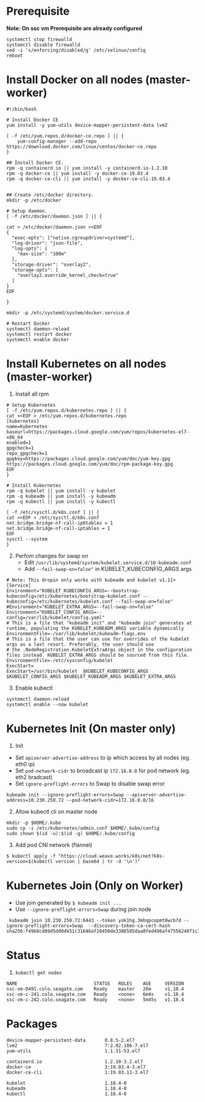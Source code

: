 # Prerequisite

**Note: On ssc vm Prerequisite are already configured**
```
systemctl stop firewalld
systemctl disable firewalld
sed -i 's/enforcing/disabled/g' /etc/selinux/config
reboot
```

# Install Docker on all nodes (master-worker)

```
#!/bin/bash

# Install Docker CE
yum install -y yum-utils device-mapper-persistent-data lvm2

[ -f /etc/yum.repos.d/docker-ce.repo ] || {
    yum-config-manager --add-repo https://download.docker.com/linux/centos/docker-ce.repo
}

## Install Docker CE.
rpm -q containerd.io || yum install -y containerd.io-1.2.10
rpm -q docker-ce || yum install -y docker-ce-19.03.4
rpm -q docker-ce-cli || yum install -y docker-ce-cli-19.03.4


## Create /etc/docker directory.
mkdir -p /etc/docker

# Setup daemon.
[ -f /etc/docker/daemon.json ] || {

cat > /etc/docker/daemon.json <<EOF
{
  "exec-opts": ["native.cgroupdriver=systemd"],
  "log-driver": "json-file",
  "log-opts": {
    "max-size": "100m"
  },
  "storage-driver": "overlay2",
  "storage-opts": [
    "overlay2.override_kernel_check=true"
  ]
}
EOF

}

mkdir -p /etc/systemd/system/docker.service.d

# Restart Docker
systemctl daemon-reload
systemctl restart docker
systemctl enable docker
```

# Install Kubernetes on all nodes (master-worker)

1. Install all rpm
```
# Setup Kubernetes
[ -f /etc/yum.repos.d/kubernetes.repo ] || {
cat <<EOF > /etc/yum.repos.d/kubernetes.repo
[kubernetes]
name=Kubernetes
baseurl=https://packages.cloud.google.com/yum/repos/kubernetes-el7-x86_64
enabled=1
gpgcheck=1
repo_gpgcheck=1
gpgkey=https://packages.cloud.google.com/yum/doc/yum-key.gpg https://packages.cloud.google.com/yum/doc/rpm-package-key.gpg
EOF
}

# Install Kubernetes
rpm -q kubelet || yum install -y kubelet
rpm -q kubeadm || yum install -y kubeadm
rpm -q kubectl || yum install -y kubectl

[ -f /etc/sysctl.d/k8s.conf ] || {
cat <<EOF > /etc/sysctl.d/k8s.conf
net.bridge.bridge-nf-call-ip6tables = 1
net.bridge.bridge-nf-call-iptables = 1
EOF
sysctl --system
}
```

2. Perfom changes for swap on
    - Edit `/usr/lib/systemd/system/kubelet.service.d/10-kubeadm.conf`
    - Add `--fail-swap-on=false"` in KUBELET_KUBECONFIG_ARGS args

```
# Note: This dropin only works with kubeadm and kubelet v1.11+
[Service]
Environment="KUBELET_KUBECONFIG_ARGS=--bootstrap-kubeconfig=/etc/kubernetes/bootstrap-kubelet.conf --kubeconfig=/etc/kubernetes/kubelet.conf --fail-swap-on=false"
#Environment="KUBELET_EXTRA_ARGS=--fail-swap-on=false"
Environment="KUBELET_CONFIG_ARGS=--config=/var/lib/kubelet/config.yaml"
# This is a file that "kubeadm init" and "kubeadm join" generates at runtime, populating the KUBELET_KUBEADM_ARGS variable dynamically
EnvironmentFile=-/var/lib/kubelet/kubeadm-flags.env
# This is a file that the user can use for overrides of the kubelet args as a last resort. Preferably, the user should use
# the .NodeRegistration.KubeletExtraArgs object in the configuration files instead. KUBELET_EXTRA_ARGS should be sourced from this file.
EnvironmentFile=-/etc/sysconfig/kubelet
ExecStart=
ExecStart=/usr/bin/kubelet  $KUBELET_KUBECONFIG_ARGS $KUBELET_CONFIG_ARGS $KUBELET_KUBEADM_ARGS $KUBELET_EXTRA_ARGS
```

3. Enable kubectl
```
systemctl daemon-reload
systemctl enable --now kubelet
```

# Kubernetes Init (On master only)

1. Init

- Set `apiserver-advertise-address` to ip which access by all nodes (eg. eth0 ip)
- Set `pod-network-cidr` to broadcast ip `172.16.0.0` for pod network (eg. eth2 bradcast)
- Set `ignore-preflight-errors` to Swap to disable swap error

```
kubeadm init --ignore-preflight-errors=Swap --apiserver-advertise-address=10.230.250.72 --pod-network-cidr=172.16.0.0/16
```

2. Allow kubectl cli on master node

```
mkdir -p $HOME/.kube
sudo cp -i /etc/kubernetes/admin.conf $HOME/.kube/config
sudo chown $(id -u):$(id -g) $HOME/.kube/config
```

3. Add pod CNI network (flannel)

```
$ kubectl apply -f "https://cloud.weave.works/k8s/net?k8s-version=$(kubectl version | base64 | tr -d '\n')"
```

# Kubernetes Join (Only on Worker)

- Use join generated by `$ kubeadm init ...`
- Use `--ignore-preflight-errors=Swap` during join node

```
 kubeadm join 10.230.250.72:6443 --token yok1hg.3mhqpcopmt0wcb7d --ignore-preflight-errors=Swap  --discovery-token-ca-cert-hash sha256:f49b0cd89d5dd04b51c31646af28450de3386585daa8fed496af47556248f1c7
```

# Status

1. `kubectl get nodes`
```
NAME                            STATUS   ROLES    AGE     VERSION
ssc-vm-0491.colo.seagate.com    Ready    master   26m     v1.18.4
ssc-vm-c-241.colo.seagate.com   Ready    <none>   6m4s    v1.18.4
ssc-vm-c-242.colo.seagate.com   Ready    <none>   5m45s   v1.18.4
```

# Packages

```
device-mapper-persistent-data       0.8.5-2.el7
lvm2                                7:2.02.186-7.el7
yum-utils                           1.1.31-53.el7

containerd.io                       1.2.10-3.2.el7
docker-ce                           3:19.03.4-3.el7
docker-ce-cli                       1:19.03.11-3.el7

kubelet                             1.18.4-0
kubeadm                             1.18.4-0
kubectl                             1.18.4-0
```

